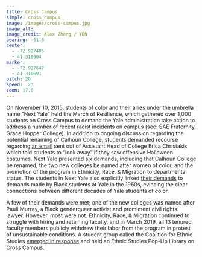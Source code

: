 ```yaml
---
title: Cross Campus
simple: cross_campus
image: /images/cross-campus.jpg
image_alt:
image_credit: Alex Zhang / YDN
bearing: -61.6
center:
  - -72.927405
  - 41.310904
marker: 
  - -72.927647
  - 41.310691
pitch: 20
speed: .23
zoom: 17.8
---
```


On November 10, 2015, students of color and their allies under the umbrella name “Next Yale” held the March of Resilience, which gathered over 1,000 students on Cross Campus to demand the Yale administration take action to address a number of recent racist incidents on campus (see: SAE Fraternity, Grace Hopper College). In addition to ongoing discussion regarding the potential renaming of Calhoun College, students demanded recourse regarding [an email](https://medium.com/@denrsch/what-s-going-on-at-yale-a-reading-list-b9031ec8bd43) sent out of Assistant Head of College Erica Christakis which told students to “look away” if they saw offensive Halloween costumes. Next Yale presented six demands, including that Calhoun College be renamed, the two new colleges be named after women of color, and the promotion of the program in Ethnicity, Race, & Migration to departmental status. The students in Next Yale also explicitly linked [their demands](https://downatyale.com/nextyale-demands-for-the-administration/) to demands made by Black students at Yale in the 1960s, evincing the clear connections between different decades of Yale students of color. 

A few of their demands were met; one of the new colleges was named after Pauli Murray, a Black genderqueer activist and promiment civil rights lawyer. However, most were not. Ethnicity, Race, & Migration continued to struggle with hiring and retaining faculty, and in March 2019, all 13 tenured faculty members publicly withdrew their labor from the program in protest of unsustainable conditions. A student group called the Coalition for Ethnic Studies [emerged in response](https://yaledailynews.com/blog/2019/04/02/students-organize-to-support-erm-professors-withdrawal/) and held an Ethnic Studies Pop-Up Library on Cross Campus.
